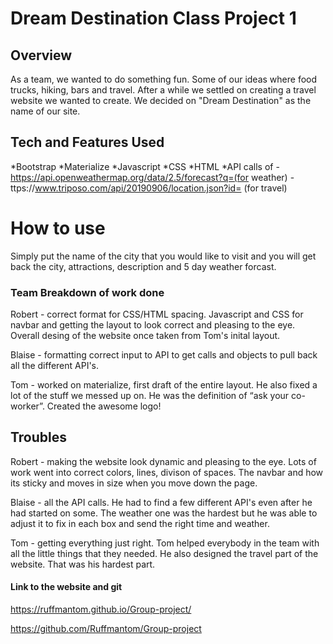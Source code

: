 # Dream Destination Class Project 1

## Overview

As a team, we wanted to do something fun.  Some of our ideas where food trucks, hiking, bars and travel.  After a while we settled on creating a travel website we wanted to create.  We decided on "Dream Destination" as the name of our site.

## Tech and Features Used

*Bootstrap
*Materialize 
*Javascript
*CSS
*HTML
*API calls of 
    -https://api.openweathermap.org/data/2.5/forecast?q=(for weather)
    -ttps://www.triposo.com/api/20190906/location.json?id= (for travel) 

# How to use 

Simply put the name of the city that you would like to visit and you will get back the city, attractions, description and 5 day weather forcast. 

### Team Breakdown of work done

Robert - correct format for CSS/HTML spacing.  Javascript and CSS for navbar and getting the layout to look correct and pleasing to the eye.  Overall desing of the website once taken from Tom's inital layout.

Blaise - formatting correct input to API to get calls and objects to pull back all the different API's.

Tom - worked on materialize, first draft of the entire layout.  He also fixed a lot of the stuff we messed up on.  He was the definition of “ask your co-worker”.
Created the awesome logo!

## Troubles 

Robert - making the website look dynamic and pleasing to the eye.  Lots of work went into correct colors, lines, divison of spaces.  The navbar and how its sticky and moves in size when you move down the page.

Blaise - all the API calls.  He had to find a few different API's even after he had started on some.  The weather one was the hardest but he was able to adjust it to fix in each box and send the right time and weather.

Tom - getting everything just right.  Tom helped everybody in the team with all the little things that they needed.  He also designed the travel part of the website.  That was his hardest part.

#### Link to the website and git

https://ruffmantom.github.io/Group-project/

https://github.com/Ruffmantom/Group-project









